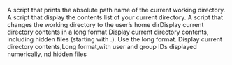 A script that prints the absolute path name of the current working directory.
A script that display the contents list of your current directory.
A script that changes the working directory to the user’s home dirDisplay current directory contents in a long format
Display current directory contents, including hidden files (starting with .). Use the long format.
Display current directory contents,Long format,with user and group IDs displayed numerically, nd hidden files
